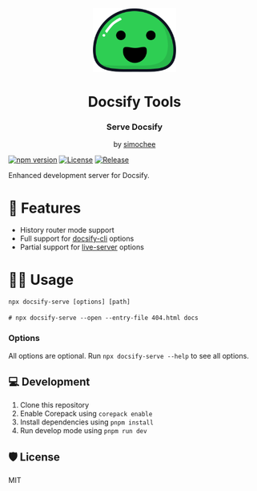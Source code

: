 <p align="center">
  <img src="docsify.svg" alt="Docsify Logo" height="128">
</p>
<h1 align="center">Docsify Tools</h1>
<h3 align="center">Serve Docsify</h3>
<p align="center">by <a href="https://github.com/simochee">simochee</a></p>

[![npm version](https://badge.fury.io/js/docsify-serve.svg)](https://badge.fury.io/js/docsify-serve)
[![License](https://img.shields.io/npm/l/docsify-serve)](https://github.com/simochee/docsify-serve/blob/main/LICENSE)
[![Release](https://github.com/simochee/docsify-serve/actions/workflows/release.yaml/badge.svg)](https://github.com/simochee/docsify-serve/actions/workflows/release.yaml)

Enhanced development server for Docsify.

# 🧩 Features

- History router mode support
- Full support for [docsify-cli](https://www.npmjs.com/package/docsify-cli) options
- Partial support for [live-server](https://www.npmjs.com/package/live-server) options

# 🧑‍💻 Usage

```shell
npx docsify-serve [options] [path]

# npx docsify-serve --open --entry-file 404.html docs
```

### Options

All options are optional. Run `npx docsify-serve --help` to see all options.

## 💻 Development

1. Clone this repository
1. Enable Corepack using `corepack enable`
1. Install dependencies using `pnpm install`
1. Run develop mode using `pnpm run dev`

## 🛡️ License

MIT
